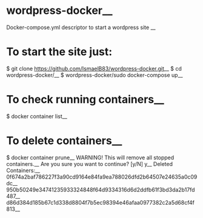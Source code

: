# wordpress-docker__
Docker-compose.yml descriptor to start a wordpress site __

# To start the site just:
$ git clone https://github.com/IsmaelB83/wordpress-docker.git__
$ cd wordpress-docker/__
$ wordpress-docker/sudo docker-compose up__

# To check running containers__
$ docker container list__

# To delete containers__
$ docker container prune__
WARNING! This will remove all stopped containers.__
Are you sure you want to continue? [y/N] y__
Deleted Containers:__
0f674a2baf786227f3a90cd9164e84fa9ea788026dfd2b64507e24635a0c09dc__
950b50249e34741235933324848f64d9334316d6d2ddfb61f3bd3da2b17fd487__
d86d384d185b67c1d338d8804f7b5ec98394e46afaa0977382c2a5d68cf4f813__
